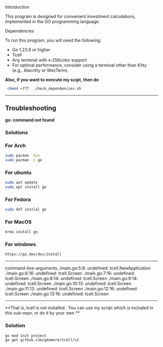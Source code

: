 Introduction

This program is designed for convenient investment calculations, implemented in the GO programming language.

Dependencies

To run this program, you will need the following:

 - Go 1.23.8 or higher
 - Tcell
 - Any terminal with x-256color support
 - For optimal performance, consider using a terminal other than Kitty (e.g., Alacritty or WezTerm).

**Also, if you want to execute my scipt, then do**

```bash
 chmod +777  _check_dependencies.sh
```

---


## Troubleshooting

**go: command not found**

### Solutions

### For Arch

```bash
sudo pacman -Syu
sudo pacman -S go
```

### For ubuntu

```bash
sudo apt update
sudo apt install go
```

### For Fedora

```bash
sudo dnf instlal go
```

### For MacOS

```bash
brew install go
```

### For windows

```bash
https://go.dev/doc/install
```

---

 command-line-arguments
./main.go:5:8: undefined: tcell.NewApplication
./main.go:6:16: undefined: tcell.Screen
./main.go:7:16: undefined: tcell.Screen
./main.go:8:14: undefined: tcell.Screen
./main.go:9:14: undefined: tcell.Screen
./main.go:10:13: undefined: tcell.Screen
./main.go:11:13: undefined: tcell.Screen
./main.go:12:16: undefined: tcell.Screen
./main.go:13:16: undefined: tcell.Screen

---

**That is, tcell is not installed . You can use my script which is included in this sub-repo, or do it by your own ** 

### Solution

```bash
go mod init project
go get github.com/gdamore/tcell/v2
```

